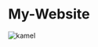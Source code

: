 # My-Website
![kamel](https://user-images.githubusercontent.com/84979749/180631045-269b0f96-8d95-41bd-9fe1-3a3184d36256.png)
